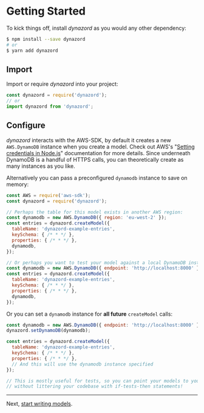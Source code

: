 # Getting Started

To kick things off, install _dynazord_ as you would any other dependency:

```sh
$ npm install --save dynazord
# or
$ yarn add dynazord
```

## Import

Import or require _dynazord_ into your project:

```js
const dynazord = require('dynazord');
// or
import dynazord from 'dynazord';
```

## Configure

_dynazord_ interacts with the AWS-SDK, by default it creates a new `AWS.DynamoDB` instance when you create a model. Check out AWS's "[Setting credentials in Node.js](https://docs.aws.amazon.com/sdk-for-javascript/v2/developer-guide/setting-credentials-node.html)" documentation for more details. Since underneath DynamoDB is a handful of HTTPS calls, you can theoretically create as many instances as you like.

Alternatively you can pass a preconfigured `dynamodb` instance to save on memory:

```js
const AWS = require('aws-sdk');
const dynazord = require('dynazord');

// Perhaps the table for this model exists in another AWS region:
const dynamodb = new AWS.DynamoDB({ region: 'eu-west-2' });
const entries = dynazord.createModel({
  tableName: 'dynazord-example-entries',
  keySchema: { /* * */ },
  properties: { /* * */ },
  dynamodb,
});

// Or perhaps you want to test your model against a local DynamoDB instance (such as dynamodb-local or localstack):
const dynamodb = new AWS.DynamoDB({ endpoint: 'http://localhost:8000' });
const entries = dynazord.createModel({
  tableName: 'dynazord-example-entries',
  keySchema: { /* * */ },
  properties: { /* * */ },
  dynamodb,
});
```

Or you can set a `dynamodb` instance for **all future** `createModel` calls:

```js
const dynamodb = new AWS.DynamoDB({ endpoint: 'http://localhost:8000' });
dynazord.setDynamoDB(dynamodb);

const entries = dynazord.createModel({
  tableName: 'dynazord-example-entries',
  keySchema: { /* * */ },
  properties: { /* * */ },
  // And this will use the dynamodb instance specified
});

// This is mostly useful for tests, so you can point your models to your local DynamoDB instance
// without littering your codebase with if-tests-then statements!
```

---

Next, [start writing models](./Writing-Models.md).

